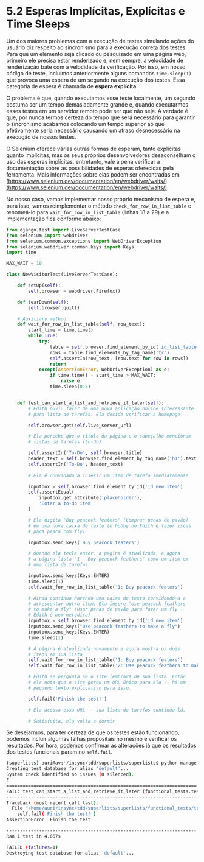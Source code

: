 # 5.2 Esperas Implícitas, Explícitas e Time Sleeps

Um dos maiores problemas com a execução de testes simulando ações do usuário diz respeito ao sincronismo para a execução correta dos testes. Para que um elemento seja clicado ou pesquisado em uma página web, primeiro ele precisa estar renderizado e, nem sempre, a velocidade de renderização bate com a velocidade da verificação. Por isso, em nosso código de teste, incluímos anteriormente alguns comandos `time.sleep(1)` que provoca uma espera de um segundo na execução dos testes. Essa categoria de espera é chamada de **espera explícita**.

O problema é que, quando executamos esse teste localmente, um segundo costuma ser um tempo demasiadamente grande e, quando executarmos esses testes em um servidor remoto pode ser que não seja. A verdade é que, por nunca termos certeza do tempo que será necessário para garantir o sincronismo acabamos colocando um tempo superior ao que efetivamente seria necessário causando um atraso desnecessário na execução de nossos testes.

O Selenium oferece várias outras formas de esperam, tanto explícitas quanto implícitas, mas os seus próprios desenvolvedores desaconselham o uso das esperas implícitas, entretanto, vale a pena verificar a documentação sobre as possibilidades de esperas oferecidas pela ferramenta. Mais informações sobre elas podem ser encontradas em [https://www.selenium.dev/documentation/en/webdriver/waits/](https://www.selenium.dev/documentation/en/webdriver/waits/).

No nosso caso, vamos implementar nosso próprio mecanismo de espera e, para isso, vamos reimplementar o método `check_for_row_in_list_table` e renomeá-lo para `wait_for_row_in_list_table` \(linhas 18 a 29\) e a implementação fica conforme abaixo:

```python
from django.test import LiveServerTestCase
from selenium import webdriver
from selenium.common.exceptions import WebDriverException
from selenium.webdriver.common.keys import Keys
import time

MAX_WAIT = 10

class NewVisitorTest(LiveServerTestCase):

	def setUp(self):
		self.browser = webdriver.Firefox()

	def tearDown(self):
		self.browser.quit()

	# Auxiliary method 
	def wait_for_row_in_list_table(self, row_text):
		start_time = time.time()
		while True:
			try:
				table = self.browser.find_element_by_id('id_list_table')
				rows = table.find_elements_by_tag_name('tr')
				self.assertIn(row_text, [row.text for row in rows])
				return
			except(AssertionError, WebDriverException) as e:
				if time.time() - start_time > MAX_WAIT:
					raise e
				time.sleep(0.5)


	def test_can_start_a_list_and_retrieve_it_later(self):
		# Edith ouviu falar de uma nova aplicação online interessante
		# para lista de tarefas. Ela decide verificar a homepage

		self.browser.get(self.live_server_url)

		# Ela percebe que o título da página e o cabeçalho mencionam
		# listas de tarefas (to-do)

		self.assertIn('To-Do', self.browser.title)
		header_text = self.browser.find_element_by_tag_name('h1').text
		self.assertIn('To-Do', header_text)
		
		# Ela é convidada a inserir um item de tarefa imediatamente

		inputbox = self.browser.find_element_by_id('id_new_item')
		self.assertEqual(
			inputbox.get_attribute('placeholder'),
			'Enter a to-do item'
		)

		# Ela digita "Buy peacock featers" (Comprar penas de pavão)
		# em uma nova caixa de texto (o hobby de Edith é fazer iscas
		# para pesca com fly)

		inputbox.send_keys('Buy peacock featers')

		# Quando ela tecla enter, a página é atualizada, e agora
		# a página lista "1 - Buy peacock feathers" como um item em 
		# uma lista de tarefas

		inputbox.send_keys(Keys.ENTER)
		time.sleep(1)
		self.wait_for_row_in_list_table('1: Buy peacock featers')

		# Ainda continua havendo uma caixa de texto convidando-a a 
		# acrescentar outro item. Ela insere "Use peacock feathers 
		# to make a fly" (Usar penas de pavão para fazer um fly - 
		# Edith é bem metódica)
		inputbox = self.browser.find_element_by_id('id_new_item')
		inputbox.send_keys("Use peacock feathers to make a fly")
		inputbox.send_keys(Keys.ENTER)
		time.sleep(1)

		# A página é atualizada novamente e agora mostra os dois
		# itens em sua lista
		self.wait_for_row_in_list_table('1: Buy peacock featers')
		self.wait_for_row_in_list_table('2: Use peacock feathers to make a fly')

		# Edith se pergunta se o site lembrará de sua lista. Então
		# ela nota que o site gerou um URL único para ela -- há um 
		# pequeno texto explicativo para isso.

		self.fail('Finish the test!')

		# Ela acessa essa URL -- sua lista de tarefas continua lá.

		# Satisfeita, ela volta a dormir
```

Se desejarmos, para ter certeza de que os testes estão funcionando, podemos incluir algumas falhas propositais no mesmo e verificar os resultados. Por hora, podemos confirmar as alterações já que os resultados dos testes funcionais param no `self.fail`.

```bash
(superlists) auri@av:~/insync/tdd/superlists/superlists$ python manage.py test functional_tests
Creating test database for alias 'default'...
System check identified no issues (0 silenced).
F
======================================================================
FAIL: test_can_start_a_list_and_retrieve_it_later (functional_tests.tests.NewVsitorTest)
----------------------------------------------------------------------
Traceback (most recent call last):
  File "/home/auri/insync/tdd/superlists/superlists/functional_tests/tests.py", line 85, in test_can_start_a_list_and_retrieve_it_later
    self.fail('Finish the test!')
AssertionError: Finish the test!

----------------------------------------------------------------------
Ran 1 test in 4.667s

FAILED (failures=1)
Destroying test database for alias 'default'...
```



